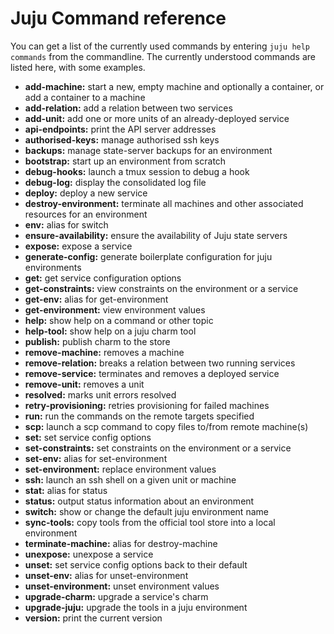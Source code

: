 # Juju Command reference

You can get a list of the currently used commands by entering `juju help
commands` from the commandline. The currently understood commands are listed
here, with some examples.

  - **add-machine:** start a new, empty machine and optionally a container, or add a container to a machine
  - **add-relation:** add a relation between two services
  - **add-unit:** add one or more units of an already-deployed service
  - **api-endpoints:** print the API server addresses
  - **authorised-keys:** manage authorised ssh keys
  - **backups:** manage state-server backups for an environment
  - **bootstrap:** start up an environment from scratch
  - **debug-hooks:** launch a tmux session to debug a hook
  - **debug-log:** display the consolidated log file
  - **deploy:** deploy a new service
  - **destroy-environment:** terminate all machines and other associated resources for an environment
  - **env:** alias for switch
  - **ensure-availability:**  ensure the availability of Juju state servers
  - **expose:** expose a service
  - **generate-config:** generate boilerplate configuration for juju environments
  - **get:** get service configuration options
  - **get-constraints:** view constraints on the environment or a service
  - **get-env:** alias for get-environment
  - **get-environment:** view environment values
  - **help:** show help on a command or other topic
  - **help-tool:** show help on a juju charm tool
  - **publish:** publish charm to the store
  - **remove-machine:** removes a machine
  - **remove-relation:** breaks a relation between two running services
  - **remove-service:** terminates and removes a deployed service
  - **remove-unit:** removes a unit
  - **resolved:** marks unit errors resolved
  - **retry-provisioning:** retries provisioning for failed machines
  - **run:** run the commands on the remote targets specified
  - **scp:** launch a scp command to copy files to/from remote machine(s)
  - **set:** set service config options
  - **set-constraints:** set constraints on the environment or a service
  - **set-env:** alias for set-environment
  - **set-environment:** replace environment values
  - **ssh:** launch an ssh shell on a given unit or machine
  - **stat:** alias for status
  - **status:** output status information about an environment
  - **switch:** show or change the default juju environment name
  - **sync-tools:** copy tools from the official tool store into a local environment
  - **terminate-machine:** alias for destroy-machine
  - **unexpose:** unexpose a service
  - **unset:** set service config options back to their default
  - **unset-env:** alias for unset-environment
  - **unset-environment:** unset environment values
  - **upgrade-charm:** upgrade a service's charm
  - **upgrade-juju:** upgrade the tools in a juju environment
  - **version:** print the current version
